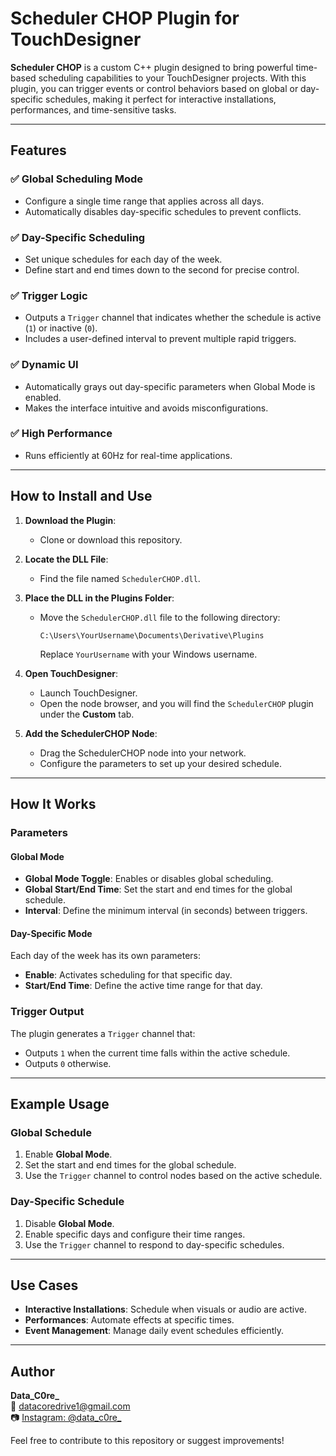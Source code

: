 # Scheduler CHOP Plugin for TouchDesigner

**Scheduler CHOP** is a custom C++ plugin designed to bring powerful time-based scheduling capabilities to your TouchDesigner projects. With this plugin, you can trigger events or control behaviors based on global or day-specific schedules, making it perfect for interactive installations, performances, and time-sensitive tasks.

---

## Features

### ✅ Global Scheduling Mode
- Configure a single time range that applies across all days.
- Automatically disables day-specific schedules to prevent conflicts.

### ✅ Day-Specific Scheduling
- Set unique schedules for each day of the week.
- Define start and end times down to the second for precise control.

### ✅ Trigger Logic
- Outputs a `Trigger` channel that indicates whether the schedule is active (`1`) or inactive (`0`).
- Includes a user-defined interval to prevent multiple rapid triggers.

### ✅ Dynamic UI
- Automatically grays out day-specific parameters when Global Mode is enabled.
- Makes the interface intuitive and avoids misconfigurations.

### ✅ High Performance
- Runs efficiently at 60Hz for real-time applications.

---

## How to Install and Use

1. **Download the Plugin**:
   - Clone or download this repository.

2. **Locate the DLL File**:
   - Find the file named `SchedulerCHOP.dll`.

3. **Place the DLL in the Plugins Folder**:
   - Move the `SchedulerCHOP.dll` file to the following directory:
     ```
     C:\Users\YourUsername\Documents\Derivative\Plugins
     ```
     Replace `YourUsername` with your Windows username.

4. **Open TouchDesigner**:
   - Launch TouchDesigner.
   - Open the node browser, and you will find the `SchedulerCHOP` plugin under the **Custom** tab.

5. **Add the SchedulerCHOP Node**:
   - Drag the SchedulerCHOP node into your network.
   - Configure the parameters to set up your desired schedule.

---

## How It Works

### Parameters

#### Global Mode
- **Global Mode Toggle**: Enables or disables global scheduling.
- **Global Start/End Time**: Set the start and end times for the global schedule.
- **Interval**: Define the minimum interval (in seconds) between triggers.

#### Day-Specific Mode
Each day of the week has its own parameters:
- **Enable**: Activates scheduling for that specific day.
- **Start/End Time**: Define the active time range for that day.

### Trigger Output
The plugin generates a `Trigger` channel that:
- Outputs `1` when the current time falls within the active schedule.
- Outputs `0` otherwise.

---

## Example Usage

### Global Schedule
1. Enable **Global Mode**.
2. Set the start and end times for the global schedule.
3. Use the `Trigger` channel to control nodes based on the active schedule.

### Day-Specific Schedule
1. Disable **Global Mode**.
2. Enable specific days and configure their time ranges.
3. Use the `Trigger` channel to respond to day-specific schedules.

---

## Use Cases

- **Interactive Installations**: Schedule when visuals or audio are active.
- **Performances**: Automate effects at specific times.
- **Event Management**: Manage daily event schedules efficiently.

---

## Author

**Data_C0re_**  
📧 [datacoredrive1@gmail.com](mailto:datacoredrive1@gmail.com)  
📷 [Instagram: @data_c0re_](https://www.instagram.com/data_c0re_/)

Feel free to contribute to this repository or suggest improvements!
